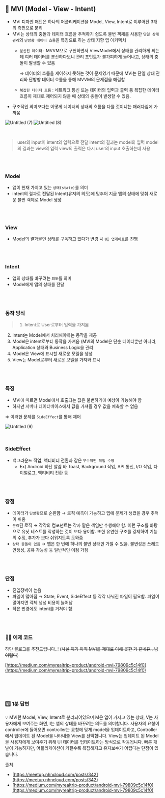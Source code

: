 ## 📌 MVI (Model - View - Intent)


- MVI 디자인 패턴은 하나의 어플리케이션을 Model, View, Intent로 이루어진 3개의 측면으로 분리
- MVI는 상태의 충돌과 데이터 흐름을 추적하기 쉽도록 불변 객체를 사용한 `단일 상태 관리`와 `단방향 데이터 흐름`을 특징으로 하는 상태 지향 앱 아키텍처
    - `분산된 데이터` : MVVM으로 구현하면서 ViewModel에서 상태를 관리하게 되는데 여러 데이터를 분산하다보니 관리 포인트가 불가피하게 늘어나고, 상태의 충돌이 발생할 수 있음
        
        ⇒ 데이터의 흐름을 제어하지 못하는 것이 문제였기 때문에 MVI는 단일 상태 관리와 단방향 데이터 흐름을 통해 MVVM의 문제점을 해결함
        
    - `복잡한 데이터 흐름` : 네트워크 통신 또는 데이터의 입력과 출력 등 복잡한 데이터 흐름이 제대로 제어되지 않을 때 상태의 충돌이 발생할 수 있음.
- 구조적인 의미보다는 어떻게 데이터의 상태의 흐름을 다룰 것이냐는 패러다임에 가까움


![Untitled (7)](https://user-images.githubusercontent.com/69586104/236664826-6d747a68-fa78-4b4c-b486-3af5010cf4a5.png)
![Untitled (8)](https://user-images.githubusercontent.com/69586104/236664833-6163d7d0-19c4-4066-b1b0-bcc5ed60242c.png)


<br>

> user의 input이 intent의 입력으로 전달
intent의 결과는 model의 입력
model의 결과는 view의 입력
view의 출력은 다시 user의 input 호출하는데 사용
> 

<br>
<br>

### Model

- 앱이 현재 가지고 있는 `상태(state)`를 의미
- intent의 결과로 전달된 Intent(유저의 의도)에 맞추어 지금 앱의 상태에 맞춰 새로운 불변 객체로 Model 생성

<br>
<br>

### View

- Model의 결과물인 상태를 구독하고 있다가 변경 시 `UI 업데이트`를 진행

<br>
<br>

### Intent

- 앱의 상태를 바꾸려는 `의도`를 의미
- Model에게 앱의 상태를 전달

<br>
<br>

### 동작 방식

> 1. Intent로 User로부터 입력을 가져옴
2. Intent는 Model에서 처리해야하는 동작을 제공
3. Model은 intent로부터 동작을 가져옴 (MVI의 Model은 단순 데이터뿐만 아니라, Application 상태와 Business Logic을 관리
4. Model은 View에 표시할 새로운 모델을 생성
5. View는 Model로부터 새로운 모델을 가져와 표시
> 

<br>
<br>

### 특징

- MVI에 따르면 Model에서 호출되는 값은 불변하기에 예상이 가능해야 함
- 하지만 서버나 데이터베이스에서 값을 가져올 경우 값을 예측할 수 없음

⇒ 이러한 문제를 `SideEffect`를 통해 제어

![Untitled (9)](https://user-images.githubusercontent.com/69586104/236664844-9fdc9b5a-fbc6-439a-bd70-68bf7fbb6bde.png)

<br>

### SideEffect

- 백그라운드 작업, 액티비티 전환과 같은 `부수적인 작업 수행`
    - Ex) Android 하단 알림 바 Toast, Background 작업, API 통신, I/O 작업, 다이얼로그, 액티비티 전환 등

<br>
<br>

### 장점

- 데이터가 `단방향`으로 순환함 → 로직 예측이 가능하고 앱에 문제가 생겼을 경우 추적이 쉬움
- `분리`된 로직 → 각각의 컴포넌트는 각자 맡은 책임만 수행해야 함. 이런 구조를 바탕으로 유닛 테스트를 작성하는 것이 보다 용이함. 또한 유연한 구조를 강제하여 기능의 수정, 추가가 보다 쉬워지도록 도와줌
- `상태 충돌이 없음` → 앱은 한 번에 하나의 불변 상태만 가질 수 있음. 불변성은 쓰레드 안정성, 공유 가능성 등 일반적인 이점 가짐

<br>
<br>

### 단점

- 진입장벽이 높음
- 파일이 많아짐 → State, Event, SideEffect 등 각각 나눠진 파일이 필요함. 파일이 많아지면 객체 생성 비용이 늘어남
- 작은 변경에도 intent를 거쳐야 함

<br>
<br>

### 👩‍💻 예제 코드

하단 블로그를 추천드립니다..! (~~사실 제가 아직 MVI를 제대로 이해 못한 거 같네유.. 넘 어렵다~~)

[https://medium.com/myrealtrip-product/android-mvi-79809c5c14f0](https://medium.com/myrealtrip-product/android-mvi-79809c5c14f0)


<br>
<br>
<br>

### 1️⃣ 1분 답변

<aside>
💡  MVI란 Model, View, Intent로 분리되어있으며 M은 앱이 가지고 있는 상태, V는 사용자에게 보여주는 화면, I는 앱의 상태를 바꾸려는 의도를 의미합니다.
사용자의 요청이 controller에 들어오면 controller는 요청에 맞게 model을 업데이트하고, Controller에서 업데이트 된 Model을 나타내줄 View를 선택합니다. View는 업데이트 된 Model을 사용자에게 보여주기 위해 UI 데이터를 업데이트하는 방식으로 작동됩니다.
빠른 개발이 가능하지만, 어플리케이션이 커질수록 복잡해지고 유지보수가 어렵다는 단점이 있습니다.

</aside>

출처

- [https://meetup.nhncloud.com/posts/342](https://meetup.nhncloud.com/posts/342)
- [https://medium.com/myrealtrip-product/android-mvi-79809c5c14f0](https://medium.com/myrealtrip-product/android-mvi-79809c5c14f0)
